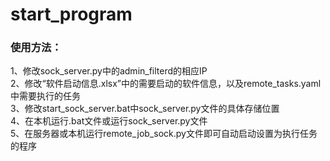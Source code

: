 # start_program
### 使用方法：
1、修改sock_server.py中的admin_filterd的相应IP  
2、修改“软件启动信息.xlsx”中的需要启动的软件信息，以及remote_tasks.yaml中需要执行的任务  
3、修改start_sock_server.bat中sock_server.py文件的具体存储位置  
4、在本机运行.bat文件或运行sock_server.py文件  
5、在服务器或本机运行remote_job_sock.py文件即可自动启动设置为执行任务的程序  
